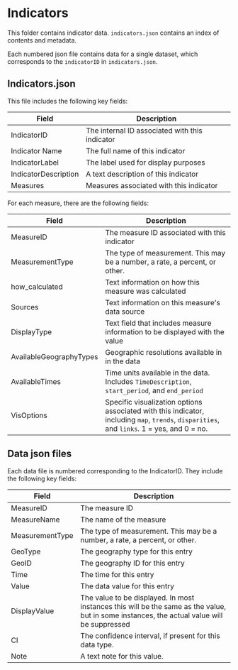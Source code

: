 # Indicators

This folder contains indicator data. `indicators.json` contains an index of contents and metadata.

Each numbered json file contains data for a single dataset, which corresponds to the `indicatorID` in `indicators.json`.

## Indicators.json
This file includes the following key fields:

| Field    | Description   |
|----------|---|
| IndicatorID  | The internal ID associated with this indicator |
| Indicator Name | The full name of this indicator  |
| IndicatorLabel | The label used for display purposes  |
| IndicatorDescription        | A text description of this indicator  |
| Measures         | Measures associated with this indicator  |

For each measure, there are the following fields:

| Field    | Description   |
|----------|---|
| MeasureID  | The measure ID associated with this indicator |
| MeasurementType | The type of measurement. This may be a number, a rate, a percent, or other. |
| how_calculated | Text information on how this measure was calculated  |
| Sources        | Text information on this measure's data source |
| DisplayType         | Text field that includes measure information to be displayed with the value  |
| AvailableGeographyTypes         | Geographic resolutions available in in the data  |
| AvailableTimes         | Time units available in the data. Includes `TimeDescription`, `start_period`, and `end_period`  |
| VisOptions         | Specific visualization options associated with this indicator, including `map`, `trends`, `disparities`, and `links`. 1 = yes, and 0 = no.  |

## Data json files
Each data file is numbered corresponding to the IndicatorID. They include the following key fields:

| Field    | Description   |
|----------|---|
| MeasureID  | The measure ID |
| MeasureName | The name of the measure |
| MeasurementType | The type of measurement. This may be a number, a rate, a percent, or other.  |
| GeoType        | The geography type for this entry |
| GeoID         | The geography ID for this entry  |
| Time         | The time for this entry  |
| Value         | The data value for this entry |
| DisplayValue         | The value to be displayed. In most instances this will be the same as the value, but in some instances, the actual value will be suppressed   |
| CI   | The confidence interval, if present for this data type.  |
| Note   | A text note for this value. |
